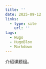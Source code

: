```yaml
---
title: ''
date: 2025-09-12
links:
  - type: site
    url: ''
tags:
  - Hugo
  - HugoBlox
  - Markdown
---
```


介绍课题组。
